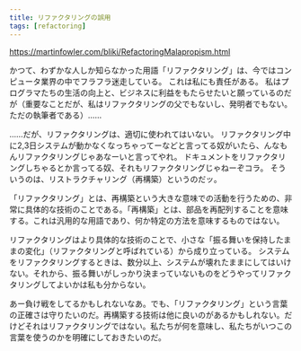 ```yaml
---
title: リファクタリングの誤用
tags: [refactoring]
---
```


https://martinfowler.com/bliki/RefactoringMalapropism.html

かつて、わずかな人しか知らなかった用語「リファクタリング」は、今ではコンピュータ業界の中でフラフラ迷走している。
これは私にも責任がある。
私はプログラマたちの生活の向上と、ビジネスに利益をもたらせたいと願っているのだが（重要なことだが、私はリファクタリングの父でもないし、発明者でもない。ただの執筆者である）……

……だが、リファクタリングは、適切に使われてはいない。
リファクタリング中に2,3日システムが動かなくなっちゃってーなどと言ってる奴がいたら、んなもんリファクタリングじゃあなーいと言ってやれ。
ドキュメントをリファクタリングしちゃるとか言ってる奴、それもリファクタリングじゃねーぞコラ。
そういうのは、リストラクチャリング（再構築）というのだッ。

「リファクタリング」とは、再構築という大きな意味での活動を行うための、非常に具体的な技術のことである。「再構築」とは、部品を再配列することを意味する。これは汎用的な用語であり、何か特定の方法を意味するものではない。

リファクタリングはより具体的な技術のことで、小さな「振る舞いを保持したままの変化」（リファクタリングと呼ばれている）から成り立っている。
システムをリファクタリングするときは、数分以上、システムが壊れたままにしてはいけない。それから、振る舞いがしっかり決まっていないものをどうやってリファクタリングしてよいかは私も分からない。

あー負け戦をしてるかもしれないなあ。でも、「リファクタリング」という言葉の正確さは守りたいのだ。再構築する技術は他に良いのがあるかもしれない。だけどそれはリファクタリングではない。私たちが何を意味し、私たちがいつこの言葉を使うのかを明確にしておきたいのだ。
